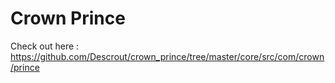 # Crown Prince

Check out here :
https://github.com/Descrout/crown_prince/tree/master/core/src/com/crown/prince
